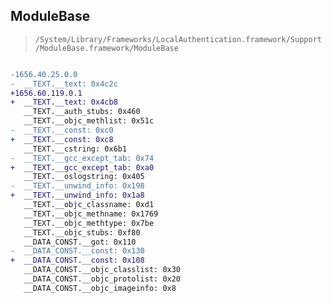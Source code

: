## ModuleBase

> `/System/Library/Frameworks/LocalAuthentication.framework/Support/ModuleBase.framework/ModuleBase`

```diff

-1656.40.25.0.0
-  __TEXT.__text: 0x4c2c
+1656.60.119.0.1
+  __TEXT.__text: 0x4cb8
   __TEXT.__auth_stubs: 0x460
   __TEXT.__objc_methlist: 0x51c
-  __TEXT.__const: 0xc0
+  __TEXT.__const: 0xc8
   __TEXT.__cstring: 0x6b1
-  __TEXT.__gcc_except_tab: 0x74
+  __TEXT.__gcc_except_tab: 0xa0
   __TEXT.__oslogstring: 0x405
-  __TEXT.__unwind_info: 0x198
+  __TEXT.__unwind_info: 0x1a8
   __TEXT.__objc_classname: 0xd1
   __TEXT.__objc_methname: 0x1769
   __TEXT.__objc_methtype: 0x7be
   __TEXT.__objc_stubs: 0xf80
   __DATA_CONST.__got: 0x110
-  __DATA_CONST.__const: 0x130
+  __DATA_CONST.__const: 0x108
   __DATA_CONST.__objc_classlist: 0x30
   __DATA_CONST.__objc_protolist: 0x20
   __DATA_CONST.__objc_imageinfo: 0x8

```
